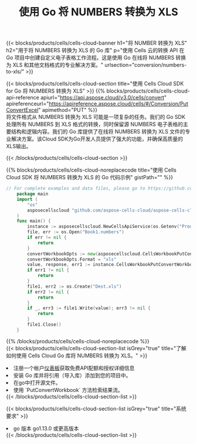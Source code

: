 ﻿---
title: 使用 Go 将 NUMBERS 转换为 XLS
description: 利用Aspose.Cells Cloud SDK for Go将NUMBERS格式文件转换为XLS格式文件。
kwords: Excel, Convert NUMBERS to XLS, REST, Go
howto: How to convert NUMBERS to XLS using Aspose.Cells Cloud Go library.
---
{{< blocks/products/cells/cells-cloud-banner h1="将 NUMBER 转换为 XLS" h2="用于将 NUMBERS 转换为 XLS 的 Go 库" p="使用 Cells 云的转换 API 在 Go 项目中创建自定义电子表格工作流程。这是使用 Go 在线将 NUMBERS 转换为 XLS 和其他文档格式的专业解决方案。" urlsection="conversion/numbers-to-xls/" >}}

{{< blocks/products/cells/cells-cloud-section title="使用 Cells Cloud SDK for Go 将 NUMBERS 转换为 XLS" >}}
{{% blocks/products/cells/cells-cloud-api-reference apiurl="https://api.aspose.cloud/v3.0/cells/convert" apireferenceurl="https://apireference.aspose.cloud/cells/#/Conversion/PutConvertExcel" apimethod="PUT" %}}
<br/>
将文件格式从 NUMBERS 转换为 XLS 可能是一项复杂的任务。我们的 Go SDK 处理所有 NUMBERS 到 XLS 格式的转换，同时保留源 NUMBERS 电子表格的主要结构和逻辑内容。我们的 Go 库提供了在线将 NUMBERS 转换为 XLS 文件的专业解决方案。该Cloud SDK为Go开发人员提供了强大的功能，并确保高质量的XLS输出。

{{< /blocks/products/cells/cells-cloud-section >}}

{{% blocks/products/cells/cells-cloud-noreplacecode title="使用 Cells Cloud SDK 将 NUMBERS 转换为 XLS 的 Go 代码示例" gistPath="" %}}
 
```go
// For complete examples and data files, please go to https://github.com/aspose-cells-cloud/aspose-cells-cloud-go/
    package main
    import (
	    "os"
	    asposecellscloud "github.com/aspose-cells-cloud/aspose-cells-cloud-go/v22"
    )
    func main() {
	    instance := asposecellscloud.NewCellsApiService(os.Getenv("ProductClientId"), os.Getenv("ProductClientSecret"))
	    file, err := os.Open("Book1.numbers")
	    if err != nil {
		    return
	    }
	    convertWorkbookOpts := new(asposecellscloud.CellsWorkbookPutConvertWorkbookOpts)
	    convertWorkbookOpts.Format = "xls"
	    value, response, err1 := instance.CellsWorkbookPutConvertWorkbook(file, convertWorkbookOpts)
	    if err1 != nil {
		    return
	    }
	    file1, err2 := os.Create("Dest.xls")
	    if err2 != nil {
		    return
	    }
	    if _, err3 := file1.Write(value); err3 != nil {
		    return
	    }
	    file1.Close()
    }
```
 
{{% /blocks/products/cells/cells-cloud-noreplacecode %}}
<br/>
{{< blocks/products/cells/cells-cloud-section-list isGrey="true" title="了解如何使用 Cells Cloud Go 库将 NUMBERS 转换为 XLS。" >}}
<li>注册一个帐户<a href="https://dashboard.aspose.cloud/">仪表板</a>获取免费API配额和授权详细信息</li>
<li>安装 Go 库并将引用（导入库）添加到您的项目中。</li>
<li>在go中打开源文件。</li>
<li>使用 `PutConvertWorkbook` 方法检索结果流。</li>
{{< /blocks/products/cells/cells-cloud-section-list >}}

{{< blocks/products/cells/cells-cloud-section-list isGrey="true" title="系统要求" >}}
<li>go 版本 go1.13.0 或更高版本</li>
{{< /blocks/products/cells/cells-cloud-section-list >}}
